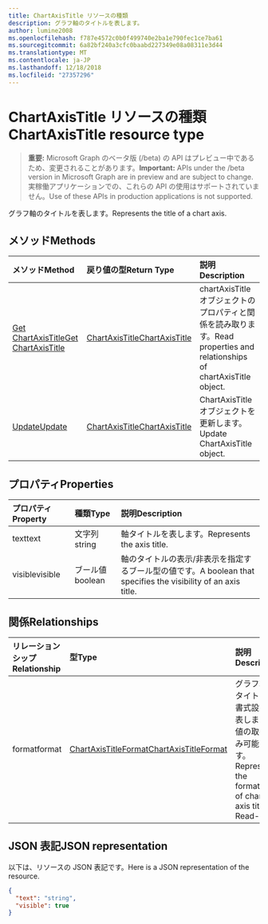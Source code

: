```yaml
---
title: ChartAxisTitle リソースの種類
description: グラフ軸のタイトルを表します。
author: lumine2008
ms.openlocfilehash: f787e4572c0b0f499740e2ba1e790fec1ce7ba61
ms.sourcegitcommit: 6a82bf240a3cfc0baabd227349e08a08311e3d44
ms.translationtype: MT
ms.contentlocale: ja-JP
ms.lasthandoff: 12/18/2018
ms.locfileid: "27357296"
---
```

# <a name="chartaxistitle-resource-type"></a><span data-ttu-id="79404-103">ChartAxisTitle リソースの種類</span><span class="sxs-lookup"><span data-stu-id="79404-103">ChartAxisTitle resource type</span></span>

> <span data-ttu-id="79404-104">**重要:** Microsoft Graph のベータ版 (/beta) の API はプレビュー中であるため、変更されることがあります。</span><span class="sxs-lookup"><span data-stu-id="79404-104">**Important:** APIs under the /beta version in Microsoft Graph are in preview and are subject to change.</span></span> <span data-ttu-id="79404-105">実稼働アプリケーションでの、これらの API の使用はサポートされていません。</span><span class="sxs-lookup"><span data-stu-id="79404-105">Use of these APIs in production applications is not supported.</span></span>

<span data-ttu-id="79404-106">グラフ軸のタイトルを表します。</span><span class="sxs-lookup"><span data-stu-id="79404-106">Represents the title of a chart axis.</span></span>


## <a name="methods"></a><span data-ttu-id="79404-107">メソッド</span><span class="sxs-lookup"><span data-stu-id="79404-107">Methods</span></span>

| <span data-ttu-id="79404-108">メソッド</span><span class="sxs-lookup"><span data-stu-id="79404-108">Method</span></span>           | <span data-ttu-id="79404-109">戻り値の型</span><span class="sxs-lookup"><span data-stu-id="79404-109">Return Type</span></span>    |<span data-ttu-id="79404-110">説明</span><span class="sxs-lookup"><span data-stu-id="79404-110">Description</span></span>|
|:---------------|:--------|:----------|
|[<span data-ttu-id="79404-111">Get ChartAxisTitle</span><span class="sxs-lookup"><span data-stu-id="79404-111">Get ChartAxisTitle</span></span>](../api/chartaxistitle-get.md) | [<span data-ttu-id="79404-112">ChartAxisTitle</span><span class="sxs-lookup"><span data-stu-id="79404-112">ChartAxisTitle</span></span>](chartaxistitle.md) |<span data-ttu-id="79404-113">chartAxisTitle オブジェクトのプロパティと関係を読み取ります。</span><span class="sxs-lookup"><span data-stu-id="79404-113">Read properties and relationships of chartAxisTitle object.</span></span>|
|[<span data-ttu-id="79404-114">Update</span><span class="sxs-lookup"><span data-stu-id="79404-114">Update</span></span>](../api/chartaxistitle-update.md) | [<span data-ttu-id="79404-115">ChartAxisTitle</span><span class="sxs-lookup"><span data-stu-id="79404-115">ChartAxisTitle</span></span>](chartaxistitle.md)    |<span data-ttu-id="79404-116">ChartAxisTitle オブジェクトを更新します。</span><span class="sxs-lookup"><span data-stu-id="79404-116">Update ChartAxisTitle object.</span></span> |

## <a name="properties"></a><span data-ttu-id="79404-117">プロパティ</span><span class="sxs-lookup"><span data-stu-id="79404-117">Properties</span></span>
| <span data-ttu-id="79404-118">プロパティ</span><span class="sxs-lookup"><span data-stu-id="79404-118">Property</span></span>     | <span data-ttu-id="79404-119">種類</span><span class="sxs-lookup"><span data-stu-id="79404-119">Type</span></span>   |<span data-ttu-id="79404-120">説明</span><span class="sxs-lookup"><span data-stu-id="79404-120">Description</span></span>|
|:---------------|:--------|:----------|
|<span data-ttu-id="79404-121">text</span><span class="sxs-lookup"><span data-stu-id="79404-121">text</span></span>|<span data-ttu-id="79404-122">文字列</span><span class="sxs-lookup"><span data-stu-id="79404-122">string</span></span>|<span data-ttu-id="79404-123">軸タイトルを表します。</span><span class="sxs-lookup"><span data-stu-id="79404-123">Represents the axis title.</span></span>|
|<span data-ttu-id="79404-124">visible</span><span class="sxs-lookup"><span data-stu-id="79404-124">visible</span></span>|<span data-ttu-id="79404-125">ブール値</span><span class="sxs-lookup"><span data-stu-id="79404-125">boolean</span></span>|<span data-ttu-id="79404-126">軸のタイトルの表示/非表示を指定するブール型の値です。</span><span class="sxs-lookup"><span data-stu-id="79404-126">A boolean that specifies the visibility of an axis title.</span></span>|

## <a name="relationships"></a><span data-ttu-id="79404-127">関係</span><span class="sxs-lookup"><span data-stu-id="79404-127">Relationships</span></span>
| <span data-ttu-id="79404-128">リレーションシップ</span><span class="sxs-lookup"><span data-stu-id="79404-128">Relationship</span></span> | <span data-ttu-id="79404-129">型</span><span class="sxs-lookup"><span data-stu-id="79404-129">Type</span></span>   |<span data-ttu-id="79404-130">説明</span><span class="sxs-lookup"><span data-stu-id="79404-130">Description</span></span>|
|:---------------|:--------|:----------|
|<span data-ttu-id="79404-131">format</span><span class="sxs-lookup"><span data-stu-id="79404-131">format</span></span>|[<span data-ttu-id="79404-132">ChartAxisTitleFormat</span><span class="sxs-lookup"><span data-stu-id="79404-132">ChartAxisTitleFormat</span></span>](chartaxistitleformat.md)|<span data-ttu-id="79404-p102">グラフ軸のタイトルの書式設定を表します。値の取得のみ可能です。</span><span class="sxs-lookup"><span data-stu-id="79404-p102">Represents the formatting of chart axis title. Read-only.</span></span>|

## <a name="json-representation"></a><span data-ttu-id="79404-135">JSON 表記</span><span class="sxs-lookup"><span data-stu-id="79404-135">JSON representation</span></span>

<span data-ttu-id="79404-136">以下は、リソースの JSON 表記です。</span><span class="sxs-lookup"><span data-stu-id="79404-136">Here is a JSON representation of the resource.</span></span>

<!-- {
  "blockType": "resource",
  "optionalProperties": [

  ],
  "@odata.type": "microsoft.graph.chartAxisTitle"
}-->

```json
{
  "text": "string",
  "visible": true
}

```

<!-- uuid: 8fcb5dbc-d5aa-4681-8e31-b001d5168d79
2015-10-25 14:57:30 UTC -->
<!-- {
  "type": "#page.annotation",
  "description": "ChartAxisTitle resource",
  "keywords": "",
  "section": "documentation",
  "tocPath": ""
}-->